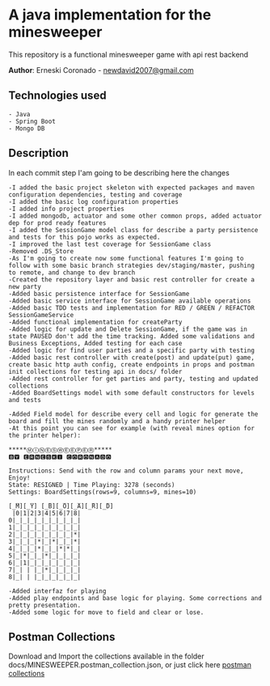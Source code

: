 # A java implementation for the minesweeper

This repository is a functional minesweeper game with api rest backend

**Author**: Erneski Coronado  - newdavid2007@gmail.com

## Technologies used

    - Java
    - Spring Boot
    - Mongo DB
    


## Description

In each commit step I'am going to be describing here the changes

    -I added the basic project skeleton with expected packages and maven configuration dependencies, testing and coverage
    -I added the basic log configuration properties
    -I added info project properties
    -I added mongodb, actuator and some other common props, added actuator dep for prod ready features
    -I added the SessionGame model class for describe a party persistence and tests for this pojo works as expected.
    -I improved the last test coverage for SessionGame class
    -Removed .DS_Store
    -As I'm going to create now some functional features I'm going to follow with some basic branch strategies dev/staging/master, pushing to remote, and change to dev branch 
    -Created the repository layer and basic rest controller for create a new party
    -Added basic persistence interface for SessionGame
    -Added basic service interface for SessionGame available operations
    -Added basic TDD tests and implementation for RED / GREEN / REFACTOR SessionGameService
    -Added functional implementation for createParty
    -Added logic for update and Delete SessionGame, if the game was in state PAUSED don't add the time tracking. Added some validations and Business Exceptions, Added testing for each case
    -Added logic for find user parties and a specific party with testing
    -Added basic rest controller with create(post) and update(put) game, create basic http auth config, create endpoints in props and postman init collections for testing api in docs/ folder
    -Added rest controller for get parties and party, testing and updated collections
    -Added BoardSettings model with some default constructors for levels and tests
    
    -Added Field model for describe every cell and logic for generate the board and fill the mines randomly and a handy printer helper
    -At this point you can see for example (with reveal mines option for the printer helper):  
    
	*****ⓂⒾⓃⒺⓈⓌⒺⒺⓅⒺⓇ*****
	🅱🆈 🅴🆁🅽🅴🆂🅺🅸 🅲🅾🆁🅾🅽🅰🅳🅾
	
	Instructions: Send with the row and column params your next move, Enjoy!
	State: RESIGNED | Time Playing: 3278 (seconds)
	Settings: BoardSettings(rows=9, columns=9, mines=10)
	
	[̲̅M][̲̅Y] [̲̅B][̲̅O][̲̅A][̲̅R][̲̅D]
	 |0|1|2|3|4|5|6|7|8|
	0|_|_|_|_|_|_|_|_|_|
	1|_|_|_|_|_|_|_|_|_|
	2|_|_|_|_|_|_|_|_|*|
	3|_|_|_|*|_|*|_|_|*|
	4|_|_|_|*|_|_|*|*|_|
	5|_|*|_|_|*|_|_|_|_|
	6|_|1|_|_|_|_|_|_|_|
	7|_| | |_|*|_|_|_|_|
	8|_| | |_|_|_|_|_|_|
	
	-Added interfaz for playing
	-Added play endpoints and base logic for playing. Some corrections and pretty presentation.
	-Added some logic for move to field and clear or lose.

   
## Postman Collections

Download and Import the collections available in the folder docs/MINESWEEPER.postman_collection.json, or just click here [postman collections](docs/MINESWEEPER.postman_collection.json)
